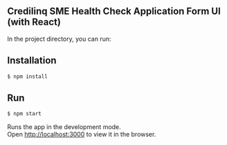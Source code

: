
## Credilinq SME Health Check Application Form UI (with React)

In the project directory, you can run:

## Installation
```bash
$ npm install
```

## Run
```bash
$ npm start
```

Runs the app in the development mode.\
Open [http://localhost:3000](http://localhost:3000) to view it in the browser.
